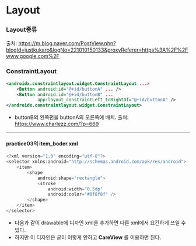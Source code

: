 Layout
=======
### Layout종류
출처: https://m.blog.naver.com/PostView.nhn?blogId=justkukaro&logNo=221010150133&proxyReferer=https%3A%2F%2Fwww.google.com%2F
### ConstraintLayout
```xml
<androidx.constraintlayout.widget.ConstraintLayout ...>
    <Button android:id="@+id/buttonA" ... />
    <Button android:id="@+id/buttonB" ...
            app:layout_constraintLeft_toRightOf="@+id/buttonA" />
</androidx.constraintlayout.widget.ConstraintLayout>
```
- buttonB의 왼쪽편을 buttonA의 오른쪽에 배치.
출처: https://www.charlezz.com/?p=669

---
#### practice03의 item_boder.xml
```kt
<?xml version="1.0" encoding="utf-8"?>
<selector xmlns:android="http://schemas.android.com/apk/res/android">
    <item>
        <shape
            android:shape="rectangle">
            <stroke
                android:width="0.5dp"
                android:color="#8f8f8f" />
        </shape>
    </item>
</selector>
```
- 다음과 같이 drawable에 디자인 xml을 추가하면 다른 xml에서 요긴하게 쓰일 수 있다.
- 하지만 이 디자인은 굳이 이렇게 안하고 **CareView** 를 이용하면 된다.